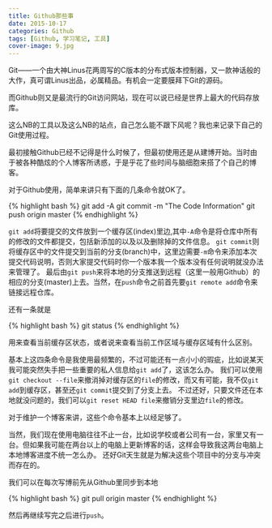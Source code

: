 ```yaml
---
title: Github那些事
date: 2015-10-17
categories: Github
tags: [Github, 学习笔记, 工具]
cover-image: 9.jpg
---
```

Git——一个由大神Linus花两周写的C版本的分布式版本控制器，又一款神话般的大作，真可谓Linus出品，必属精品。有机会一定要膜拜下Git的源码。

而Github则又是最流行的Git访问网站，现在可以说已经是世界上最大的代码存放库。

这么NB的工具以及这么NB的站点，自己怎么能不跟下风呢？我也来记录下自己的Git使用过程。

最初接触Github已经不记得是什么时候了，但最初使用还是从建博开始。当时由于被各种酷炫的个人博客所诱惑，于是乎花了些时间与脑细胞来搭了个自己的博客。

对于Github使用，简单来讲只有下面的几条命令就OK了。

{% highlight bash %}
git add -A
git commit -m "The Code Information"
git push origin master
{% endhighlight %}

`git add`将要提交的文件放到一个缓存区(index)里边,其中`-A`命令是将仓库中所有的修改的文件都提交，包括新添加的以及以及删除掉的文件信息。
`git commit`则将缓存区中的文件提交到当前的分支(branch)中，这里边需要`-m`命令来添加本次提交代码说明，否则大家提交代码时你一个版本我一个版本没有任何说明就没办法来管理了。
最后由`git push`来将本地的分支推送到远程（这里一般用Github）的相应的分支(master)上去。当然，在`push`命令之前首先要`git remote add`命令来链接远程仓库。

还有一条就是

{% highlight bash %}
git status
{% endhighlight %}

用来查看当前缓存区状态，或者说来查看当前工作区域与缓存区域有什么区别。

基本上这四条命令是我使用最频繁的，不过可能还有一点小小的瑕疵，比如说某天我可能突然失手把一些重要的私人信息给`git add`了，这该怎么办。
我们可以使用`git checkout --file`来撤消掉对缓存区的`file`的修改，而又有可能，我不仅`git add`到缓存区，甚至还`git commit`提交到了分支上去。
不过还好，只要文件还在本地就没问题的，我们可以`git reset HEAD file`来撤销分支里边`file`的修改。

对于维护一个博客来讲，这些个命令基本上以经足够了。

当然，我们现在使用电脑往往不止一台，比如说学校或者公司有一台，家里又有一台。但如果我可能在两台以上的电脑上更新博客的话，这样会导致我这两台电脑上本地博客进度不统一怎么办。
还好Git天生就是为解决这些个项目中的分支与冲突而存在的。

我们可以在每次写博前先从Github里同步到本地

{% highlight bash %}
git pull origin master
{% endhighlight %}

然后再继续写完之后进行`push`。

